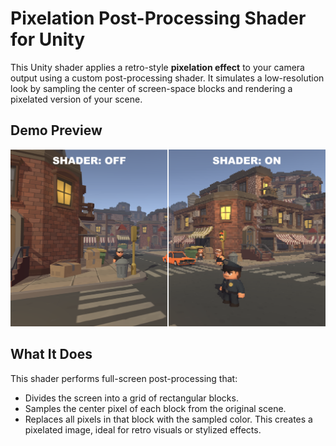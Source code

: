 # Pixelation Post-Processing Shader for Unity

This Unity shader applies a retro-style **pixelation effect** to your camera output using a custom post-processing shader. It simulates a low-resolution look by sampling the center of screen-space blocks and rendering a pixelated version of your scene.



## Demo Preview

![Pixel Shader](https://github.com/ilialek/Resources/blob/main/Pixel%20shader%20demonstration.png)



## What It Does

This shader performs full-screen post-processing that:
- Divides the screen into a grid of rectangular blocks.
- Samples the center pixel of each block from the original scene.
- Replaces all pixels in that block with the sampled color.
This creates a pixelated image, ideal for retro visuals or stylized effects.
